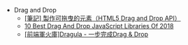 - Drag and Drop
  - [[筆記] 製作可拖曳的元素（HTML5 Drag and Drop API）](https://pjchender.blogspot.com/2017/08/html5-drag-and-drop-api.html)
  - [10 Best Drag And Drop JavaScript Libraries Of 2018](https://www.cssscript.com/best-drag-drop-javascript-libraries/)
  - [[前端軍火庫]Dragula - 一步完成Drag & Drop](https://dotblogs.com.tw/wellwind/2016/12/19/front-end-dragula)

